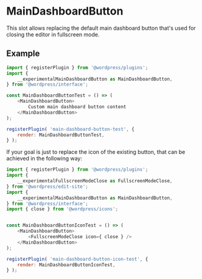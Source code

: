 # MainDashboardButton

This slot allows replacing the default main dashboard button that's used for closing
the editor in fullscreen mode.

## Example

```js
import { registerPlugin } from '@wordpress/plugins';
import {
	__experimentalMainDashboardButton as MainDashboardButton,
} from '@wordpress/interface';

const MainDashboardButtonTest = () => (
    <MainDashboardButton>
        Custom main dashboard button content
    </MainDashboardButton>
);

registerPlugin( 'main-dashboard-button-test', {
	render: MainDashboardButtonTest,
} );
```

If your goal is just to replace the icon of the existing button, that can be achieved
in the following way:

```js
import { registerPlugin } from '@wordpress/plugins';
import {
	__experimentalFullscreenModeClose as FullscreenModeClose,
} from '@wordpress/edit-site';
import {
	__experimentalMainDashboardButton as MainDashboardButton,
} from '@wordpress/interface';
import { close } from '@wordpress/icons';


const MainDashboardButtonIconTest = () => (
    <MainDashboardButton>
        <FullscreenModeClose icon={ close } />
    </MainDashboardButton>
);

registerPlugin( 'main-dashboard-button-icon-test', {
	render: MainDashboardButtonIconTest,
} );
```
